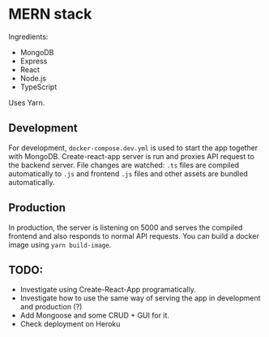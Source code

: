 # MERN stack

Ingredients:

* MongoDB
* Express
* React
* Node.js
* TypeScript

Uses Yarn.

## Development

For development, `docker-compose.dev.yml` is used to start the app together with MongoDB.
Create-react-app server is run and proxies API request to the backend server. File changes are watched: `.ts` files are compiled automatically to `.js` and frontend `.js` files and other assets are bundled automatically.

## Production

In production, the server is listening on 5000 and serves the compiled frontend and also responds to normal API requests.
You can build a docker image using `yarn build-image`.

## TODO:

* Investigate using Create-React-App programatically.
* Investigate how to use the same way of serving the app in development and production (?)
* Add Mongoose and some CRUD + GUI for it.
* Check deployment on Heroku